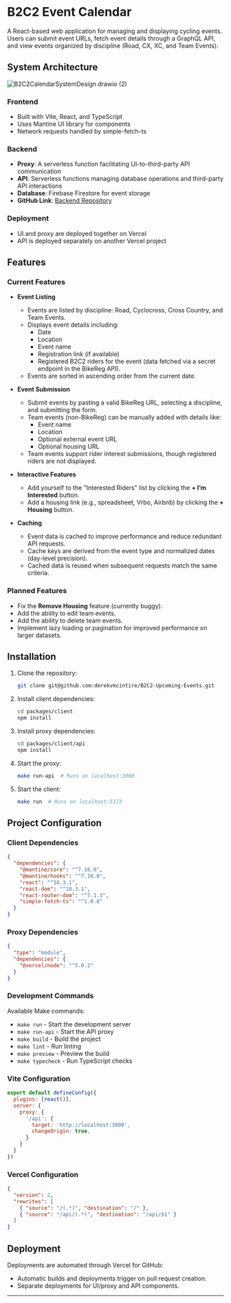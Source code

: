 # B2C2 Event Calendar  

A React-based web application for managing and displaying cycling events. Users can submit event URLs, fetch event details through a GraphQL API, and view events organized by discipline (Road, CX, XC, and Team Events).  

## System Architecture  

![B2C2CalendarSystemDesign drawio (2)](https://github.com/user-attachments/assets/58b23045-9024-422f-b10d-3114a8c1b883)  

### Frontend  
- Built with Vite, React, and TypeScript  
- Uses Mantine UI library for components  
- Network requests handled by simple-fetch-ts  

### Backend  
- **Proxy**: A serverless function facilitating UI-to-third-party API communication  
- **API**: Serverless functions managing database operations and third-party API interactions  
- **Database**: Firebase Firestore for event storage
- **GitHub Link**: [Backend Repository](https://github.com/derekvmcintire/B2C2-Upcoming-Events-API)

### Deployment  
- UI and proxy are deployed together on Vercel  
- API is deployed separately on another Vercel project  

## Features  

### Current Features  
- **Event Listing**  
  - Events are listed by discipline: Road, Cyclocross, Cross Country, and Team Events.  
  - Displays event details including:  
    - Date  
    - Location  
    - Event name  
    - Registration link (if available)  
    - Registered B2C2 riders for the event (data fetched via a secret endpoint in the BikeReg API).  
  - Events are sorted in ascending order from the current date.  

- **Event Submission**  
  - Submit events by pasting a valid BikeReg URL, selecting a discipline, and submitting the form.  
  - Team events (non-BikeReg) can be manually added with details like:  
    - Event name  
    - Location  
    - Optional external event URL  
    - Optional housing URL  
  - Team events support rider interest submissions, though registered riders are not displayed.  

- **Interactive Features**  
  - Add yourself to the "Interested Riders" list by clicking the **+ I’m Interested** button.  
  - Add a housing link (e.g., spreadsheet, Vrbo, Airbnb) by clicking the **+ Housing** button.  

- **Caching**  
  - Event data is cached to improve performance and reduce redundant API requests.  
  - Cache keys are derived from the event type and normalized dates (day-level precision).  
  - Cached data is reused when subsequent requests match the same criteria.  

### Planned Features  
- Fix the **Remove Housing** feature (currently buggy).  
- Add the ability to edit team events.  
- Add the ability to delete team events.  
- Implement lazy loading or pagination for improved performance on larger datasets.  

## Installation  

1. Clone the repository:  
   ```bash  
   git clone git@github.com:derekvmcintire/B2C2-Upcoming-Events.git  
   ```  

2. Install client dependencies:  
   ```bash  
   cd packages/client  
   npm install  
   ```  

3. Install proxy dependencies:  
   ```bash  
   cd packages/client/api  
   npm install  
   ```  

4. Start the proxy:  
   ```bash  
   make run-api  # Runs on localhost:3000  
   ```  

5. Start the client:  
   ```bash  
   make run  # Runs on localhost:5173  
   ```  

## Project Configuration  

### Client Dependencies  
```json  
{
  "dependencies": {
    "@mantine/core": "^7.16.0",
    "@mantine/hooks": "^7.16.0",
    "react": "^18.3.1",
    "react-dom": "^18.3.1",
    "react-router-dom": "^7.1.3",
    "simple-fetch-ts": "^1.0.8"
  }
}
```  

### Proxy Dependencies  
```json  
{
  "type": "module",
  "dependencies": {
    "@vercel/node": "^5.0.2"
  }
}
```  

### Development Commands  
Available Make commands:  
- `make run` - Start the development server  
- `make run-api` - Start the API proxy  
- `make build` - Build the project  
- `make lint` - Run linting  
- `make preview` - Preview the build  
- `make typecheck` - Run TypeScript checks  

### Vite Configuration  
```javascript  
export default defineConfig({
  plugins: [react()],
  server: {
    proxy: {
      '/api': {
        target: 'http://localhost:3000',
        changeOrigin: true,
      }
    }
  }
})
```  

### Vercel Configuration  
```json  
{
  "version": 2,
  "rewrites": [
    { "source": "/(.*)", "destination": "/" },
    { "source": "/api/(.*)", "destination": "/api/$1" }
  ]
}
```  

## Deployment  

Deployments are automated through Vercel for GitHub:  
- Automatic builds and deployments trigger on pull request creation.  
- Separate deployments for UI/proxy and API components.  

---  
